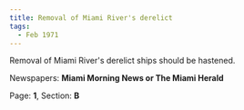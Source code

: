 ```yaml
---  
title: Removal of Miami River's derelict  
tags:  
  - Feb 1971  
---  
```

  
Removal of Miami River's derelict ships should be hastened.  
  
Newspapers: **Miami Morning News or The Miami Herald**  
  
Page: **1**, Section: **B** 
